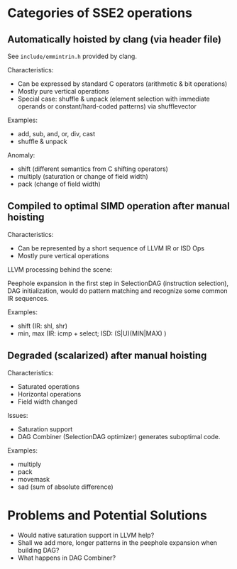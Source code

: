 # Categories of SSE2 operations

## Automatically hoisted by clang (via header file)

See `include/emmintrin.h` provided by clang.

Characteristics:

* Can be expressed by standard C operators (arithmetic & bit operations)
* Mostly pure vertical operations
* Special case: shuffle & unpack (element selection with immediate operands or constant/hard-coded
  patterns) via shufflevector

Examples:

* add, sub, and, or, div, cast
* shuffle & unpack

Anomaly:

* shift (different semantics from C shifting operators)
* multiply (saturation or change of field width)
* pack (change of field width)

## Compiled to optimal SIMD operation after manual hoisting

Characteristics:

* Can be represented by a short sequence of LLVM IR or ISD Ops
* Mostly pure vertical operations

LLVM processing behind the scene:

Peephole expansion in the first step in SelectionDAG (instruction selection), DAG initialization,
would do pattern matching and recognize some common IR sequences.

Examples:

* shift (IR: shl, shr)
* min, max (IR: icmp + select; ISD: (S|U)(MIN|MAX) )

## Degraded (scalarized) after manual hoisting

Characteristics:

* Saturated operations
* Horizontal operations
* Field width changed

Issues:

* Saturation support
* DAG Combiner (SelectionDAG optimizer) generates suboptimal code.

Examples:

* multiply
* pack
* movemask
* sad (sum of absolute difference)

# Problems and Potential Solutions

* Would native saturation support in LLVM help?
* Shall we add more, longer patterns in the peephole expansion when building DAG?
* What happens in DAG Combiner?
